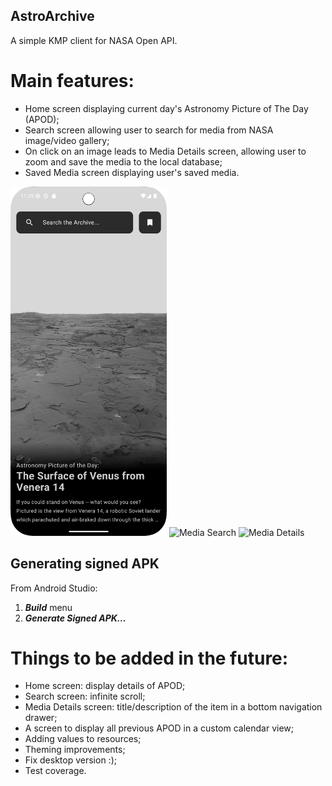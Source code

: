 ## AstroArchive
A simple KMP client for NASA Open API.

# Main features:
- Home screen displaying current day's Astronomy Picture of The Day (APOD);
- Search screen allowing user to search for media from NASA image/video gallery;
- On click on an image leads to Media Details screen, allowing user to zoom and save the media to the local database;
- Saved Media screen displaying user's saved media.

<img alt="Home Screen" src="home_screen.png?raw=true" title="Home Screen" width="250"/> <img alt="Media Search" src="media_search.png?raw=true" title="Media Search" width="250"/> <img alt="Media Details" width="250" src="media_details.png?raw=true" title="Media Details"/>

## Generating signed APK
From Android Studio:
1. ***Build*** menu
2. ***Generate Signed APK...***

# Things to be added in the future:
- Home screen: display details of APOD;
- Search screen: infinite scroll;
- Media Details screen: title/description of the item in a bottom navigation drawer;
- A screen to display all previous APOD in a custom calendar view;
- Adding values to resources;
- Theming improvements;
- Fix desktop version :);
- Test coverage.